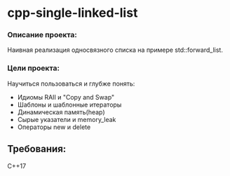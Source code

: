 # cpp-single-linked-list
### Описание проекта: 
Наивная реализация односвязного списка на примере std::forward_list.

### Цели проекта:
Научиться пользоваться и глубже понять:
* Идиомы RAII и "Copy and Swap"
* Шаблоны и шаблонные итераторы
* Динамическая память(heap)
* Сырые указатели и memory_leak
* Операторы new и delete


## Требования:
C++17
